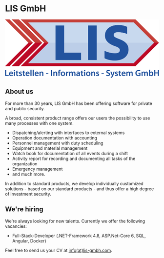 # LIS GmbH

![LIS Logo](./assets/images/lis-logo.png)

## About us

For more than 30 years, LIS GmbH has been offering software for private and public security.

A broad, consistent product range offers our users the possibility to use many processes with one system.

* Dispatching/alerting with interfaces to external systems
* Operation documentation with accounting
* Personnel management with duty scheduling
* Equipment and material management
* Watch book for documentation of all events during a shift
* Activity report for recording and documenting all tasks of the
organization
* Emergency management
* and much more.

In addition to standard products, we develop individually customized solutions - based on our standard products - and thus offer a high degree of investment security.

## We're hiring

We're always looking for new talents. Currently we offer the following vacancies:

* Full-Stack-Developer (.NET-Framework 4.8, ASP.Net-Core 6, SQL, Angular, Docker)

Feel free to send us your CV at [info(at)lis-gmbh.com](mailto:info@lis-gmbh.com).

